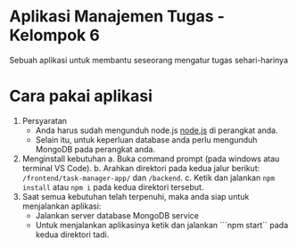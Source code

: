 # Aplikasi Manajemen Tugas - Kelompok 6

Sebuah aplikasi untuk membantu seseorang mengatur tugas sehari-harinya

# Cara pakai aplikasi
  1. Persyaratan
      - Anda harus sudah mengunduh node.js [node.js](https://nodejs.org/en/) di perangkat anda.
      - Selain itu, untuk keperluan database anda perlu mengunduh MongoDB pada perangkat anda.
  2. Menginstall kebutuhan
        a. Buka command prompt (pada windows atau terminal VS Code).
        b. Arahkan direktori pada kedua jalur berikut: ```/frontend/task-manager-app/``` dan ```/backend```.
        c. Ketik dan jalankan  ```npm install``` atau ```npm i``` pada kedua direktori tersebut.
  3. Saat semua kebutuhan telah terpenuhi, maka anda siap untuk menjalankan aplikasi:
      - Jalankan server database MongoDB service
      - Untuk menjalankan aplikasinya ketik dan jalankan ```npm start`` pada kedua direktori tadi.


          

